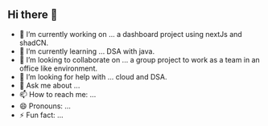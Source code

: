 ## Hi there 👋

- 🔭 I’m currently working on ... a dashboard project using nextJs and shadCN.
- 🌱 I’m currently learning ... DSA with java.
- 👯 I’m looking to collaborate on ... a group project to work as a team in an office like environment.
- 🤔 I’m looking for help with ... cloud and DSA.
- 💬 Ask me about ... 
- 📫 How to reach me: ... 
- 😄 Pronouns: ...
- ⚡ Fun fact: ...
